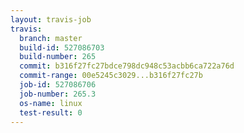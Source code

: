 ```yaml
---
layout: travis-job
travis:
  branch: master
  build-id: 527086703
  build-number: 265
  commit: b316f27fc27bdce798dc948c53acbb6ca722a76d
  commit-range: 00e5245c3029...b316f27fc27b
  job-id: 527086706
  job-number: 265.3
  os-name: linux
  test-result: 0
---
```

